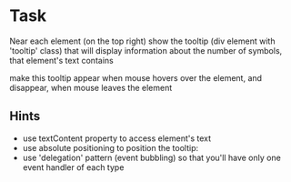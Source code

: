 # Task

Near each element (on the top right) show the tooltip (div element with 'tooltip' class) that will display information about the number of symbols, that element's text contains

make this tooltip appear when mouse hovers over the element, and disappear, when mouse leaves the element

## Hints

- use textContent property to access element's text
- use absolute positioning to position the tooltip:
- use 'delegation' pattern (event bubbling) so that you'll have only one event handler of each type
